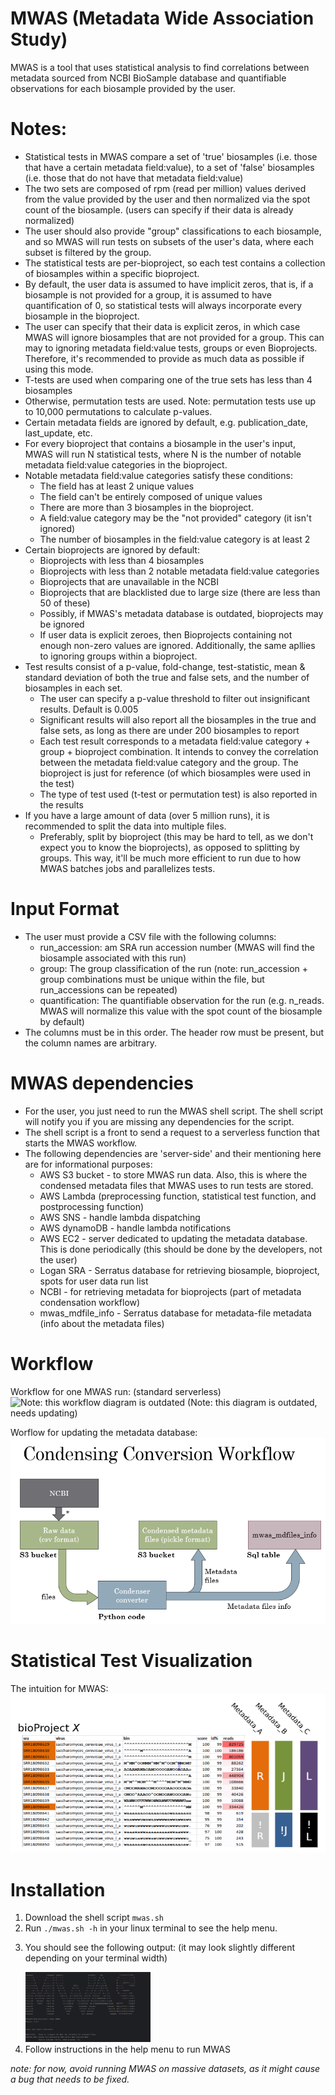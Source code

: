 #  MWAS (Metadata Wide Association Study)

MWAS is a tool that uses statistical analysis to find correlations between metadata sourced from NCBI BioSample database and quantifiable observations for each biosample provided by the user. 

# Notes:
- Statistical tests in MWAS compare a set of 'true' biosamples (i.e. those that have a certain metadata field:value), to a set of 'false' biosamples (i.e. those that do not have that metadata field:value) 
- The two sets are composed of rpm (read per million) values derived from the value provided by the user and then normalized via the spot count of the biosample. (users can specify if their data is already normalized)
- The user should also provide "group" classifications to each biosample, and so MWAS will run tests on subsets of the user's data, where each subset is filtered by the group. 
- The statistical tests are per-bioproject, so each test contains a collection of biosamples within a specific bioproject.
- By default, the user data is assumed to have implicit zeros, that is, if a biosample is not provided for a group, it is assumed to have quantification of 0, so statistical tests will always incorporate every biosample in the bioproject.
- The user can specify that their data is explicit zeros, in which case MWAS will ignore biosamples that are not provided for a group. This can may to ignoring metadata field:value tests, groups or even Bioprojects. Therefore, it's recommended to provide as much data as possible if using this mode.
- T-tests are used when comparing one of the true sets has less than 4 biosamples
- Otherwise, permutation tests are used. Note: permutation tests use up to 10,000 permutations to calculate p-values.
- Certain metadata fields are ignored by default, e.g. publication_date, last_update, etc.
- For every bioproject that contains a biosample in the user's input, MWAS will run N statistical tests, where N is the number of notable metadata field:value categories in the bioproject.
- Notable metadata field:value categories satisfy these conditions:
    - The field has at least 2 unique values
    - The field can't be entirely composed of unique values
    - There are more than 3 biosamples in the bioproject.
    - A field:value category may be the "not provided" category (it isn't ignored)
    - The number of biosamples in the field:value category is at least 2
- Certain bioprojects are ignored by default:
  - Bioprojects with less than 4 biosamples
  - Bioprojects with less than 2 notable metadata field:value categories
  - Bioprojects that are unavailable in the NCBI
  - Bioprojects that are blacklisted due to large size (there are less than 50 of these)
  - Possibly, if MWAS's metadata database is outdated, bioprojects may be ignored
  - If user data is explicit zeroes, then Bioprojects containing not enough non-zero values are ignored. Additionally, the same apllies to ignoring groups within a bioproject.
- Test results consist of a p-value, fold-change, test-statistic, mean & standard deviation of both the true and false sets, and the number of biosamples in each set.
  - The user can specify a p-value threshold to filter out insignificant results. Default is 0.005
  - Significant results will also report all the biosamples in the true and false sets, as long as there are under 200 biosamples to report
  - Each test result corresponds to a metadata field:value category + group + bioproject combination. It intends to convey the correlation between the metadata field:value category and the group. The bioproject is just for reference (of which biosamples were used in the test)
  - The type of test used (t-test or permutation test) is also reported in the results
- If you have a large amount of data (over 5 million runs), it is recommended to split the data into multiple files.
  - Preferably, split by bioproject (this may be hard to tell, as we don't expect you to know the bioprojects), as opposed to splitting by groups. This way, it'll be much more efficient to run due to how MWAS batches jobs and parallelizes tests.


# Input Format
- The user must provide a CSV file with the following columns:
  - run_accession: am SRA run accession number (MWAS will find the biosample associated with this run)
  - group: The group classification of the run (note: run_accession + group combinations must be unique within the file, but run_accessions can be repeated)
  - quantification: The quantifiable observation for the run (e.g. n_reads. MWAS will normalize this value with the spot count of the biosample by default)
- The columns must be in this order. The header row must be present, but the column names are arbitrary.

# MWAS dependencies
- For the user, you just need to run the MWAS shell script. The shell script will notify you if you are missing any dependencies for the script.
- The shell script is a front to send a request to a serverless function that starts the MWAS workflow.
- The following dependencies are 'server-side' and their mentioning here are for informational purposes:
  - AWS S3 bucket - to store MWAS run data. Also, this is where the condensed metadata files that MWAS uses to run tests are stored.
  - AWS Lambda (preprocessing function, statistical test function, and postprocessing function)
  - AWS SNS - handle lambda dispatching
  - AWS dynamoDB - handle lambda notifications
  - AWS EC2 - server dedicated to updating the metadata database. This is done periodically (this should be done by the developers, not the user)
  - Logan SRA - Serratus database for retrieving biosample, bioproject, spots for user data run list
  - NCBI - for retrieving metadata for bioprojects (part of metadata condensation workflow)
  - mwas_mdfile_info - Serratus database for metadata-file metadata (info about the metadata files)

# Workflow
Workflow for one MWAS run: (standard serverless)
![Note: this workflow diagram is outdated](./readme_imgs/workflow_mwas(old).jpg)
(Note: this diagram is outdated, needs updating)

Worflow for updating the metadata database:
![Note: this workflow diagram is oversimplified](./readme_imgs/cond_conv_wf.png)

# Statistical Test Visualization
The intuition for MWAS:
![Note: this image is a gross oversimplification](./readme_imgs/proof_of_concept.png)

# Installation
<ol>
  <li>Download the shell script <code>mwas.sh</code></li>
  <li>Run <code>./mwas.sh -h</code> in your linux terminal to see the help menu.</li>
  <li>
    <p>You should see the following output: (it may look slightly different depending on your terminal width)</p>
    <img src="./readme_imgs/shell_demo.png" alt="shell help menu" width="200"/>
  </li>
  <li>Follow instructions in the help menu to run MWAS</li>
</ol>

*note: for now, avoid running MWAS on massive datasets, as it might cause a bug that needs to be fixed.* 
